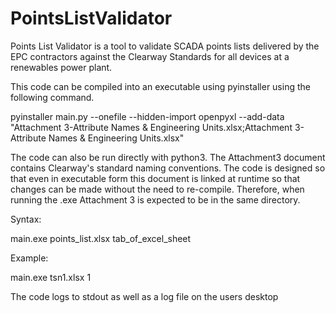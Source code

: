# PointsListValidator

Points List Validator is a tool to validate SCADA points lists delivered by the EPC contractors against the Clearway Standards for all devices at a renewables power plant.

This code can be compiled into an executable using pyinstaller using the following command.

pyinstaller main.py --onefile --hidden-import openpyxl --add-data "Attachment 3-Attribute Names & Engineering Units.xlsx;Attachment 3-Attribute Names & Engineering Units.xlsx"

The code can also be run directly with python3.  The Attachment3 document contains Clearway's standard naming conventions.  The code is designed so that even in executable form this document is linked at runtime so that changes can be made without the need to re-compile.  Therefore, when running the .exe Attachment 3 is expected to be in the same directory.

Syntax:

main.exe points_list.xlsx tab_of_excel_sheet

Example:

main.exe tsn1.xlsx 1

The code logs to stdout as well as a log file on the users desktop
